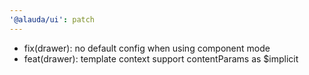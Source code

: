 ```yaml
---
'@alauda/ui': patch
---
```


- fix(drawer): no default config when using component mode
- feat(drawer): template context support contentParams as $implicit
